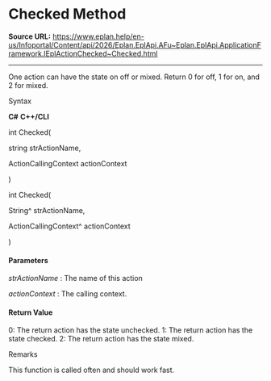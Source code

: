 # Checked Method

**Source URL:** https://www.eplan.help/en-us/Infoportal/Content/api/2026/Eplan.EplApi.AFu~Eplan.EplApi.ApplicationFramework.IEplActionChecked~Checked.html

---

One action can have the state on off or mixed. Return 0 for off, 1 for on, and 2 for mixed.

Syntax

**C#**
**C++/CLI**


int Checked( 

   string strActionName,

   ActionCallingContext actionContext

)

int Checked( 

   String^ strActionName,

   ActionCallingContext^ actionContext

)


#### Parameters

*strActionName*
:   The name of this action

*actionContext*
:   The calling context.

#### Return Value

0: The return action has the state unchecked. 1: The return action has the state checked. 2: The return action has the state mixed.

Remarks

This function is called often and should work fast.
